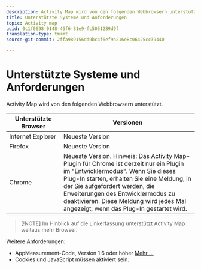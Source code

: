 ```yaml
---
description: Activity Map wird von den folgenden Webbrowsern unterstützt.
title: Unterstützte Systeme und Anforderungen
topic: Activity map
uuid: 0c1f0698-0148-46f6-81e9-fc5051289d9f
translation-type: tm+mt
source-git-commit: 2ffa989156dd9bc4f6ef9a216e8c06425cc39440

---
```



# Unterstützte Systeme und Anforderungen

Activity Map wird von den folgenden Webbrowsern unterstützt.

| Unterstützte Browser | Versionen |
|--- |--- |
| Internet Explorer | Neueste Version |
| Firefox | Neueste Version |
| Chrome | Neueste Version. Hinweis:  Das Activity Map-Plugin für Chrome ist derzeit nur ein Plugin im &quot;Entwicklermodus&quot;. Wenn Sie dieses Plug-In starten, erhalten Sie eine Meldung, in der Sie aufgefordert werden, die Erweiterungen des Entwicklermodus zu deaktivieren. Diese Meldung wird jedes Mal angezeigt, wenn das Plug-In gestartet wird. |

> [!NOTE] Im Hinblick auf die Linkerfassung unterstützt Activity Map weitaus mehr Browser.

Weitere Anforderungen:

* AppMeasurement-Code, Version 1.6 oder höher [Mehr …](/help/analyze/activity-map/activitymap-getting-started/activitymap-getting-started-admins/activitymap-enable.md)
* Cookies und JavaScript müssen aktiviert sein.

